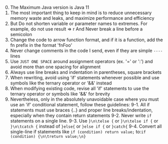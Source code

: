 0. The Maximum Java version is Java 11
1. The most important thing to keep in mind is to reduce unnecessary memory waste and leaks, and maximize performance and efficiency
2. But Do not shorten variable or parameter names to extremes. For example, do not use result => r And Never break a line before a semicolon
2. Change the code to arrow function format, and if it is a function, add the fn prefix in the format 'fnFoo'
3. Never change comments in the code I send, even if they are simple `----` lines
4. Use `JUST ONE SPACE` around assignment operators (ex. '=' or ':') and avoid more than one spacing for alignment
5. Always use line breaks and indentation in parentheses, square brackets
6. When rewriting, avoid using 'if' statements whenever possible and use symbols like the ternary operator or '&&' instead
7. When modifying existing code, revise all 'if' statements to use the ternary operator or symbols like '&&' for brevity
8. Nevertheless, only in the absolutely unavoidable case where you must use an 'if' conditional statement, follow these guidelines:
9-1. All if statements must use braces {..} and proper line breaks/indentation, especially when they contain return statements
9-2. Never write `if` statements on a single line.
9-3. Use `}\n\telse {` or `}\n\telse if {` or `}\n\tcatch {` instead of `}else{` or `}else if {` or `}catch{`
9-4. Convert all single-line if statements like `if (condition) return value;` to:`if (condition) {\n\treturn value;\n}`